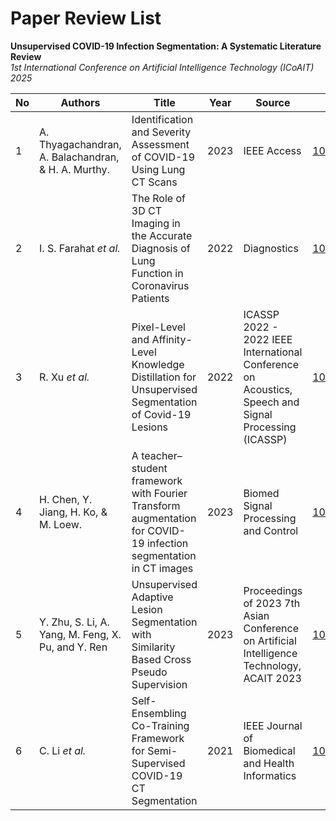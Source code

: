 # Paper Review List

**Unsupervised COVID-19 Infection Segmentation: A Systematic Literature Review**  
*1st International Conference on Artificial Intelligence Technology (ICoAIT) 2025*

| No | Authors | Title | Year | Source | DOI |
|----|---------|-------|------|--------|-----|
| 1 | A. Thyagachandran, A. Balachandran, & H. A. Murthy. | Identification and Severity Assessment of COVID-19 Using Lung CT Scans | 2023 | IEEE Access | [10.1109/ACCESS.2023.3330238](https://ieeexplore.ieee.org/document/10309131) |
| 2 | I. S. Farahat *et al.* | The Role of 3D CT Imaging in the Accurate Diagnosis of Lung Function in Coronavirus Patients | 2022 | Diagnostics | [10.3390/DIAGNOSTICS12030696](https://doi.org/10.3390/diagnostics12030696) |
| 3 | R. Xu *et al.* | Pixel-Level and Affinity-Level Knowledge Distillation for Unsupervised Segmentation of Covid-19 Lesions | 2022 | ICASSP 2022 - 2022 IEEE International Conference on Acoustics, Speech and Signal Processing (ICASSP) | [10.1109/ICASSP43922.2022.9746715](https://ieeexplore.ieee.org/document/9746715) |
| 4 | H. Chen, Y. Jiang, H. Ko, & M. Loew. | A teacher–student framework with Fourier Transform augmentation for COVID-19 infection segmentation in CT images | 2023 | Biomed Signal Processing and Control | [10.1016/j.bspc.2022.104250](https://www.sciencedirect.com/science/article/pii/S1746809422007042) |
| 5 | Y. Zhu, S. Li, A. Yang, M. Feng, X. Pu, and Y. Ren | Unsupervised Adaptive Lesion Segmentation with Similarity Based Cross Pseudo Supervision | 2023 | Proceedings of 2023 7th Asian Conference on Artificial Intelligence Technology, ACAIT 2023 | [10.1109/ACAIT60137.2023.10528594](https://ieeexplore.ieee.org/document/10528594) |
| 6 | C. Li *et al.* | Self-Ensembling Co-Training Framework for Semi- Supervised COVID-19 CT Segmentation | 2021 | IEEE Journal of Biomedical and Health Informatics | [10.1109/JBHI.2021.3103646](https://ieeexplore.ieee.org/document/9511146) |

